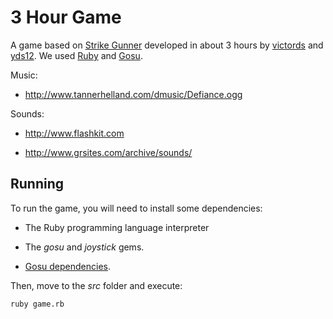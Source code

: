 # 3 Hour Game

A game based on [Strike Gunner][1] developed in about 3 hours by [victords][2] 
and [yds12][3]. We used [Ruby][4] and [Gosu][5].

Music: 

- http://www.tannerhelland.com/dmusic/Defiance.ogg

Sounds: 

- http://www.flashkit.com

- http://www.grsites.com/archive/sounds/

## Running

To run the game, you will need to install some dependencies:

- The Ruby programming language interpreter

- The *gosu* and *joystick* gems.

- [Gosu dependencies][6].

Then, move to the *src* folder and execute:

    ruby game.rb

[1]: http://en.wikipedia.org/wiki/Strike_Gunner_S.T.G
[2]: http://github.com/victords
[3]: http://github.com/yds12
[4]: https://www.ruby-lang.org/en/
[5]: http://www.libgosu.org/
[6]: https://github.com/jlnr/gosu/wiki/Getting-Started-on-Linux
